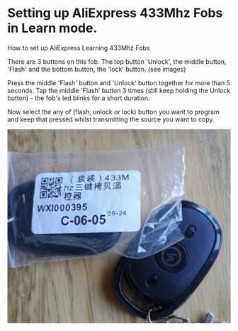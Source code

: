 # Setting up AliExpress 433Mhz Fobs in Learn mode.
How to set up AliExpress Learning 433Mhz Fobs

There are 3 buttons on this fob. The top button 'Unlock', the middle button, 'Flash' and the bottom button, the 'lock' button. (see images)



Press the middle 'Flash' button and 'Unlock' button together for more than 5 seconds. 
Tap the middle 'Flash' button 3 times (still keep holding the Unlock button) - the fob's led blinks for a short duration.

Now select the any of (flash, unlock or lock) button you want to program and keep that pressed whilst transmitting the source you want to copy.


![Fob Image](_433mhzFobs.png)



